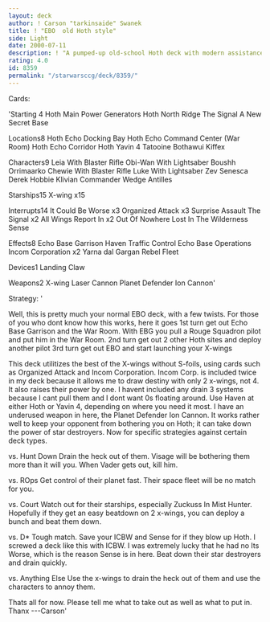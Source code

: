 ```yaml
---
layout: deck
author: ! Carson "tarkinsaide" Swanek
title: ! "EBO  old Hoth style"
side: Light
date: 2000-07-11
description: ! "A pumped-up old-school Hoth deck with modern assistance."
rating: 4.0
id: 8359
permalink: "/starwarsccg/deck/8359/"
---
```

Cards: 

'Starting 4
Hoth Main Power Generators
Hoth North Ridge
The Signal
A New Secret Base

Locations8
Hoth Echo Docking Bay
Hoth Echo Command Center (War Room)
Hoth Echo Corridor
Hoth
Yavin 4
Tatooine
Bothawui
Kiffex

Characters9
Leia With Blaster Rifle
Obi-Wan With Lightsaber
Boushh
Orrimaarko
Chewie With Blaster Rifle
Luke With Lightsaber
Zev Senesca
Derek Hobbie Klivian
Commander Wedge Antilles

Starships15
X-wing x15

Interrupts14
It Could Be Worse x3
Organized Attack x3
Surprise Assault
The Signal x2
All Wings Report In x2
Out Of Nowhere
Lost In The Wilderness
Sense

Effects8
Echo Base Garrison
Haven
Traffic Control
Echo Base Operations
Incom Corporation x2
Yarna dal Gargan
Rebel Fleet

Devices1
Landing Claw

Weapons2
X-wing Laser Cannon
Planet Defender Ion Cannon'

Strategy: '

Well, this is pretty much your normal EBO deck, with a few twists.  For those of you who dont know how this works, here it goes
1st turn get out Echo Base Garrison and the War Room.	With EBG you pull a Rouge Squadron pilot and put him in the War Room.
2nd turn get out 2 other Hoth sites and deploy another pilot
3rd turn get out EBO and start launching your X-wings

This deck utilitizes the best of the X-wings without S-foils, using cards such as Organized Attack and Incom Corporation.  Incom Corp. is included twice in my deck because it allows me to draw destiny with only 2 x-wings, not 4.  It also raises their power by one.  I havent included any drain 3 systems because I cant pull them and I dont want 0s floating around.  Use Haven at either Hoth or Yavin 4, depending on where you need it most.  I have an underused weapon in here, the Planet Defender Ion Cannon.  It works rather well to keep your opponent from bothering you on Hoth; it can take down the power of star destroyers.  Now for specific strategies against certain deck types.

vs. Hunt Down Drain the heck out of them.  Visage will be bothering them more than it will you.  When Vader gets out, kill him.

vs. ROps Get control of their planet fast.  Their space fleet will be no match for you.

vs. Court Watch out for their starships, especially Zuckuss In Mist Hunter.  Hopefully if they get an easy beatdown on 2 x-wings, you can deploy a bunch and beat them down.

vs. D* Tough match.  Save your ICBW and Sense for if they blow up Hoth.  I screwed a deck like this with ICBW.  I was extremely lucky that he had no Its Worse, which is the reason Sense is in here.	Beat down their star destroyers and drain quickly.

vs. Anything Else Use the x-wings to drain the heck out of them and use the characters to annoy them.

Thats all for now.  Please tell me what to take out as well as what to put in.
Thanx
---Carson'
